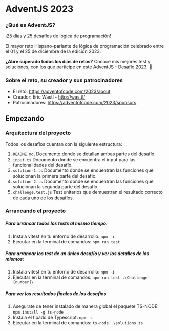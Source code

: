 # AdventJS 2023

### ¿Qué es AdventJS?

¡25 días y 25 desafíos de lógica de programación!

El mayor reto Hispano-parlante de lógica de programación celebrado entre el 01 y el 25 de diciembre de la edición 2023.

**¿Abre superado todos los días de retos?**  Conoce mis mejores test y soluciones, con los que participe en este AdventJS - Desafío 2023. 🚀

### Sobre el reto, su creador y sus patrocinadores

- El reto: https://adventofcode.com/2023/about
- Creador: Eric Wastl - http://was.tl/
- Patrocinadores: https://adventofcode.com/2023/sponsors

## Empezando

### Arquitectura del proyecto

Todos los desafíos cuentan con la siguiente estructura:
1. `README.md`, Documento donde se detallan ambas partes del desafío.
2. `input.ts` Documento donde se encuentra el input para las funcionalidades del desafío.
3. `solution-1.ts` Documento donde se encuentran las funciones que solucionan la primera parte del desafío.
4. `solution-2.ts` Documento donde se encuentran las funciones que solucionan la segunda parte del desafío.
5. `challenge.test.js` Test unitarios que demuestran el resultado correcto de cada uno de los desafíos.

### Arrancando el proyecto

##### Para arrancar todos los tests al mismo tiempo: 
1. Instala vitest en tu entorno de desarrollo: `npm -i`
2. Ejecutar en la terminal de comandos: `npm run test`

##### Para arrancar los test de un único desafío y ver los detalles de los mismos:
1. Instala vitest en tu entorno de desarrollo: `npm -i`
2. Ejecutar en la terminal de comandos: `npm run test .\Challenge-[number]\`

##### Para ver los resultados finales de los desafíos
1. Asegurate de tener instalado de manera global el paquete TS-NODE: `npm install -g ts-node`
2. Instala el tipado de Typescript: `npm -i`
3. Ejecutar en la terminal de comandos: `ts-node .\solutions.ts`